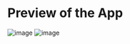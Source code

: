# Preview of the App

![image](https://github.com/user-attachments/assets/0f28ef5c-8d2b-491a-8ebb-3c5a245f72dc)
![image](https://github.com/user-attachments/assets/2ec0b3ce-1aa7-40fc-9174-1d63257bb938)

 

